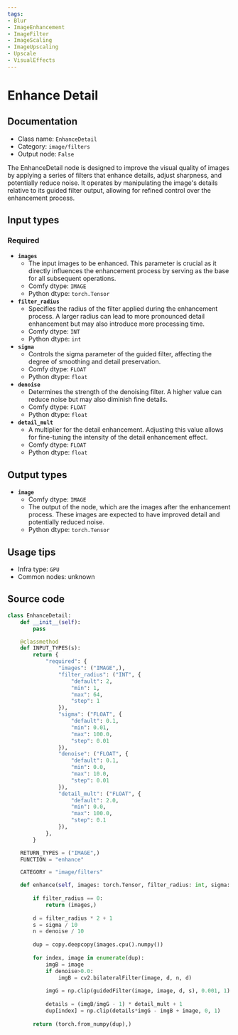 ```yaml
---
tags:
- Blur
- ImageEnhancement
- ImageFilter
- ImageScaling
- ImageUpscaling
- Upscale
- VisualEffects
---
```


# Enhance Detail
## Documentation
- Class name: `EnhanceDetail`
- Category: `image/filters`
- Output node: `False`

The EnhanceDetail node is designed to improve the visual quality of images by applying a series of filters that enhance details, adjust sharpness, and potentially reduce noise. It operates by manipulating the image's details relative to its guided filter output, allowing for refined control over the enhancement process.
## Input types
### Required
- **`images`**
    - The input images to be enhanced. This parameter is crucial as it directly influences the enhancement process by serving as the base for all subsequent operations.
    - Comfy dtype: `IMAGE`
    - Python dtype: `torch.Tensor`
- **`filter_radius`**
    - Specifies the radius of the filter applied during the enhancement process. A larger radius can lead to more pronounced detail enhancement but may also introduce more processing time.
    - Comfy dtype: `INT`
    - Python dtype: `int`
- **`sigma`**
    - Controls the sigma parameter of the guided filter, affecting the degree of smoothing and detail preservation.
    - Comfy dtype: `FLOAT`
    - Python dtype: `float`
- **`denoise`**
    - Determines the strength of the denoising filter. A higher value can reduce noise but may also diminish fine details.
    - Comfy dtype: `FLOAT`
    - Python dtype: `float`
- **`detail_mult`**
    - A multiplier for the detail enhancement. Adjusting this value allows for fine-tuning the intensity of the detail enhancement effect.
    - Comfy dtype: `FLOAT`
    - Python dtype: `float`
## Output types
- **`image`**
    - Comfy dtype: `IMAGE`
    - The output of the node, which are the images after the enhancement process. These images are expected to have improved detail and potentially reduced noise.
    - Python dtype: `torch.Tensor`
## Usage tips
- Infra type: `GPU`
- Common nodes: unknown


## Source code
```python
class EnhanceDetail:
    def __init__(self):
        pass

    @classmethod
    def INPUT_TYPES(s):
        return {
            "required": {
                "images": ("IMAGE",),
                "filter_radius": ("INT", {
                    "default": 2,
                    "min": 1,
                    "max": 64,
                    "step": 1
                }),
                "sigma": ("FLOAT", {
                    "default": 0.1,
                    "min": 0.01,
                    "max": 100.0,
                    "step": 0.01
                }),
                "denoise": ("FLOAT", {
                    "default": 0.1,
                    "min": 0.0,
                    "max": 10.0,
                    "step": 0.01
                }),
                "detail_mult": ("FLOAT", {
                    "default": 2.0,
                    "min": 0.0,
                    "max": 100.0,
                    "step": 0.1
                }),
            },
        }

    RETURN_TYPES = ("IMAGE",)
    FUNCTION = "enhance"

    CATEGORY = "image/filters"

    def enhance(self, images: torch.Tensor, filter_radius: int, sigma: float, denoise: float, detail_mult: float):
        
        if filter_radius == 0:
            return (images,)
        
        d = filter_radius * 2 + 1
        s = sigma / 10
        n = denoise / 10
        
        dup = copy.deepcopy(images.cpu().numpy())
        
        for index, image in enumerate(dup):
            imgB = image
            if denoise>0.0:
                imgB = cv2.bilateralFilter(image, d, n, d)
            
            imgG = np.clip(guidedFilter(image, image, d, s), 0.001, 1)
            
            details = (imgB/imgG - 1) * detail_mult + 1
            dup[index] = np.clip(details*imgG - imgB + image, 0, 1)
        
        return (torch.from_numpy(dup),)

```
